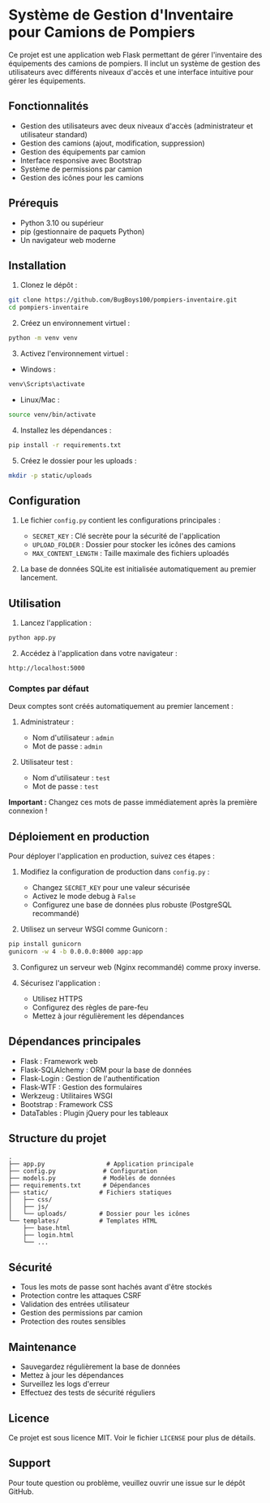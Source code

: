 # Système de Gestion d'Inventaire pour Camions de Pompiers

Ce projet est une application web Flask permettant de gérer l'inventaire des équipements des camions de pompiers. Il inclut un système de gestion des utilisateurs avec différents niveaux d'accès et une interface intuitive pour gérer les équipements.

## Fonctionnalités

- Gestion des utilisateurs avec deux niveaux d'accès (administrateur et utilisateur standard)
- Gestion des camions (ajout, modification, suppression)
- Gestion des équipements par camion
- Interface responsive avec Bootstrap
- Système de permissions par camion
- Gestion des icônes pour les camions

## Prérequis

- Python 3.10 ou supérieur
- pip (gestionnaire de paquets Python)
- Un navigateur web moderne

## Installation

1. Clonez le dépôt :
```bash
git clone https://github.com/BugBoys100/pompiers-inventaire.git
cd pompiers-inventaire
```

2. Créez un environnement virtuel :
```bash
python -m venv venv
```

3. Activez l'environnement virtuel :
- Windows :
```bash
venv\Scripts\activate
```
- Linux/Mac :
```bash
source venv/bin/activate
```

4. Installez les dépendances :
```bash
pip install -r requirements.txt
```

5. Créez le dossier pour les uploads :
```bash
mkdir -p static/uploads
```

## Configuration

1. Le fichier `config.py` contient les configurations principales :
   - `SECRET_KEY` : Clé secrète pour la sécurité de l'application
   - `UPLOAD_FOLDER` : Dossier pour stocker les icônes des camions
   - `MAX_CONTENT_LENGTH` : Taille maximale des fichiers uploadés

2. La base de données SQLite est initialisée automatiquement au premier lancement.

## Utilisation

1. Lancez l'application :
```bash
python app.py
```

2. Accédez à l'application dans votre navigateur :
```
http://localhost:5000
```

### Comptes par défaut

Deux comptes sont créés automatiquement au premier lancement :

1. Administrateur :
   - Nom d'utilisateur : `admin`
   - Mot de passe : `admin`

2. Utilisateur test :
   - Nom d'utilisateur : `test`
   - Mot de passe : `test`

**Important :** Changez ces mots de passe immédiatement après la première connexion !

## Déploiement en production

Pour déployer l'application en production, suivez ces étapes :

1. Modifiez la configuration de production dans `config.py` :
   - Changez `SECRET_KEY` pour une valeur sécurisée
   - Activez le mode debug à `False`
   - Configurez une base de données plus robuste (PostgreSQL recommandé)

2. Utilisez un serveur WSGI comme Gunicorn :
```bash
pip install gunicorn
gunicorn -w 4 -b 0.0.0.0:8000 app:app
```

3. Configurez un serveur web (Nginx recommandé) comme proxy inverse.

4. Sécurisez l'application :
   - Utilisez HTTPS
   - Configurez des règles de pare-feu
   - Mettez à jour régulièrement les dépendances

## Dépendances principales

- Flask : Framework web
- Flask-SQLAlchemy : ORM pour la base de données
- Flask-Login : Gestion de l'authentification
- Flask-WTF : Gestion des formulaires
- Werkzeug : Utilitaires WSGI
- Bootstrap : Framework CSS
- DataTables : Plugin jQuery pour les tableaux

## Structure du projet

```
.
├── app.py                 # Application principale
├── config.py             # Configuration
├── models.py             # Modèles de données
├── requirements.txt      # Dépendances
├── static/              # Fichiers statiques
│   ├── css/
│   ├── js/
│   └── uploads/         # Dossier pour les icônes
└── templates/           # Templates HTML
    ├── base.html
    ├── login.html
    └── ...
```

## Sécurité

- Tous les mots de passe sont hachés avant d'être stockés
- Protection contre les attaques CSRF
- Validation des entrées utilisateur
- Gestion des permissions par camion
- Protection des routes sensibles

## Maintenance

- Sauvegardez régulièrement la base de données
- Mettez à jour les dépendances
- Surveillez les logs d'erreur
- Effectuez des tests de sécurité réguliers

## Licence

Ce projet est sous licence MIT. Voir le fichier `LICENSE` pour plus de détails.

## Support

Pour toute question ou problème, veuillez ouvrir une issue sur le dépôt GitHub. 